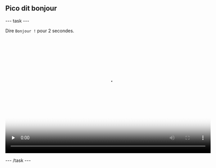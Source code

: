 ## Pico dit bonjour

--- task ---

Dire `Bonjour !` pour 2 secondes.

<video width="640" height="360" controls preload="none" poster="images/space-talk-placeholder.png">
<source src="images/step3-task1.mp4" type="video/mp4">
Votre navigateur ne prend pas en charge la vidéo WebM, essayez FireFox ou Chrome
</video>

--- /task ---


